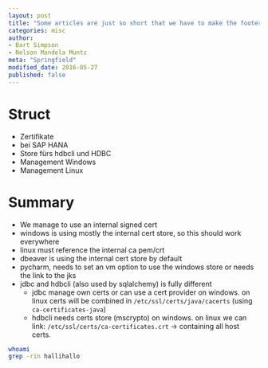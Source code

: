 ```yaml
---
layout: post
title: "Some articles are just so short that we have to make the footer stick"
categories: misc
author:
- Bart Simpson
- Nelson Mandela Muntz
meta: "Springfield"
modified_date: 2016-05-27
published: false
---
```


# Struct
- Zertifikate
- bei SAP HANA
- Store fürs hdbcli und HDBC
- Management Windows
- Management Linux


# Summary
- We manage to use an internal signed cert
- windows is using mostly the internal cert store, so this should work everywhere
- linux must reference the internal ca pem/crt
- dbeaver is using the internal cert store by default
- pycharm, needs to set an vm option to use the windows store or needs the link to the jks
- jdbc and hdbcli (also used by sqlalchemy) is fully different
  - jdbc manage own certs or can use a cert provider on windows. on linux certs will be combined in `/etc/ssl/certs/java/cacerts` (using `ca-certificates-java`)
  - hdbcli needs certs store (mscrypto) on windows. on linux we can link: `/etc/ssl/certs/ca-certificates.crt` -> containing all host certs.


```bash
whoami
grep -rin hallihallo
```


